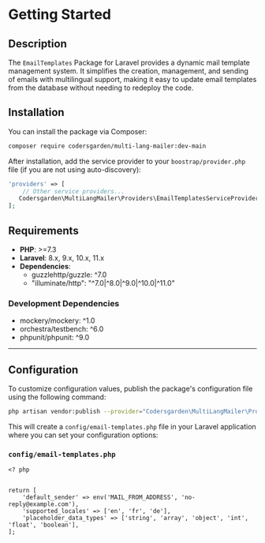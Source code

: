 # Getting Started

## Description
The `EmailTemplates` Package for Laravel provides a dynamic mail template management system. It simplifies the creation, management, and sending of emails with multilingual support, making it easy to update email templates from the database without needing to redeploy the code.

## Installation

You can install the package via Composer:

```bash
composer require codersgarden/multi-lang-mailer:dev-main
```

After installation, add the service provider to your `boostrap/provider.php` file (if you are not using auto-discovery):


```php
'providers' => [
    // Other service providers...
   Codersgarden\MultiLangMailer\Providers\EmailTemplatesServiceProvider::class,
];
```

## Requirements

- **PHP**: >=7.3
- **Laravel**: 8.x, 9.x, 10.x, 11.x
- **Dependencies**:
  - guzzlehttp/guzzle: ^7.0
  - "illuminate/http": "^7.0|^8.0|^9.0|^10.0|^11.0"

### Development Dependencies

- mockery/mockery: ^1.0
- orchestra/testbench: ^6.0
- phpunit/phpunit: ^9.0

---

## Configuration

To customize configuration values, publish the package's configuration file using the following command:

```bash
php artisan vendor:publish --provider="Codersgarden\MultiLangMailer\Providers\EmailTemplatesServiceProvider" --tag="email-templates-config"

```

This will create a `config/email-templates.php` file in your Laravel application where you can set your configuration options:

### `config/email-templates.php`

```
<? php
  

return [
    'default_sender' => env('MAIL_FROM_ADDRESS', 'no-reply@example.com'),
    'supported_locales' => ['en', 'fr', 'de'],
    'placeholder_data_types' => ['string', 'array', 'object', 'int', 'float', 'boolean'],
];

```







